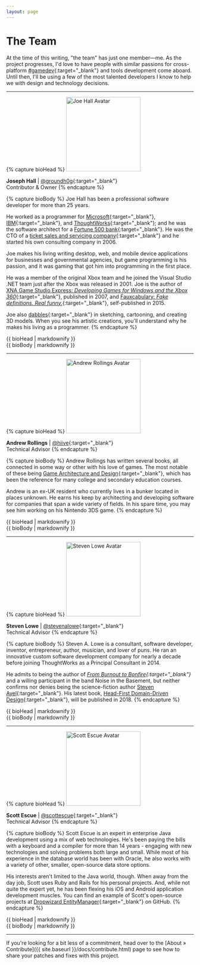 ```yaml
---
layout: page
---
```

# The Team

At the time of this writing, "the team" has just one member&mdash;me. As the project progresses, I'd love to have people with similar passions for cross-platform [#gamedev](https://twitter.com/search?q=%23gamedev){:target="_blank"} and tools development come aboard. Until then, I'll be using a few of the most talented developers I know to help we with design and technology decisions.

----

{% capture bioHead %}
<img alt="Joe Hall Avatar" src="{{ site.baseurl }}/assets/images/team/joe.png" width="200" title="Joe Hall Avatar">

**Joseph Hall** \| [@groundh0g](https://github.com/groundh0g/){:target="_blank"} <br/> Contributor &amp; Owner
{% endcapture %}

{% capture bioBody %}
  Joe Hall has been a professional software developer for more than 25 years.

  He worked as a programmer for [Microsoft](https://www.microsoft.com/){:target="_blank"}, [IBM](https://www.ibm.com/){:target="_blank"}, and [ThoughtWorks](https://www.thoughtworks.com/){:target="_blank"}; and he was the software architect for a [Fortune 500 bank](https://www.regions.com/){:target="_blank"}. He was the CTO of a [ticket sales and servicing company](https://www.ticketbiscuit.com/){:target="_blank"} and he started his own consulting company in 2006.

  Joe makes his living writing desktop, web, and mobile device applications for businesses and governmental agencies, but game programming is his passion, and it was gaming that got him into programming in the first place.

  He was a member of the original Xbox team and he joined the Visual Studio .NET team just after the Xbox was released in 2001. Joe is the author of [XNA Game Studio Express: *Developing Games for Windows and the Xbox 360*](https://www.amazon.com/dp/1598633686/){:target="_blank"}, published in 2007, and [Fauxcabulary: *Fake definitions. Real funny.*](http://www.lulu.com/shop/joseph-hall/fauxcabulary/paperback/product-22179468.html){:target="_blank"}, self-published in 2015.

  Joe also [dabbles](https://groundh0g.deviantart.com/){:target="_blank"} in sketching, cartooning, and creating 3D models. When you see his artistic creations, you'll understand why he makes his living as a programmer.
{% endcapture %}

<div class="row">
    <div class="col-md-3">
        {{ bioHead | markdownify }}
    </div>
    <div class="col-md-9">
        {{ bioBody | markdownify }}
    </div>
</div>

----

{% capture bioHead %}
<img alt="Andrew Rollings Avatar" src="{{ site.baseurl }}/assets/images/team/andrew.png" width="200" title="Andrew Rollings Avatar">

**Andrew Rollings** \| [@hiive](https://github.com/hiive/){:target="_blank"} <br/> Technical Advisor
{% endcapture %}

{% capture bioBody %}
  Andrew Rollings has written several books, all connected in some way or other with his love of games. The most notable of these being [Game Architecture and Design](https://www.amazon.com/dp/0735713634/){:target="_blank"}, which has been the reference for many college and secondary education courses.

  Andrew is an ex-UK resident who currently lives in a bunker located in places unknown. He earns his keep by architecting and developing software for companies that span a wide variety of fields. In his spare time, you may see him working on his Nintendo 3DS game.
{% endcapture %}

<div class="row">
    <div class="col-md-3">
        {{ bioHead | markdownify }}
    </div>
    <div class="col-md-9">
        {{ bioBody | markdownify }}
    </div>
</div>

----

{% capture bioHead %}
<img alt="Steven Lowe Avatar" src="{{ site.baseurl }}/assets/images/team/steven.png" width="200" title="Steven Lowe Avatar">

**Steven Lowe** \| [@stevenalowe](https://github.com/stevenalowe/){:target="_blank"} <br/> Technical Advisor
{% endcapture %}

{% capture bioBody %}
  Steven A. Lowe is a consultant, software developer, inventor, entrepreneur, author, musician, and lover of puns. He ran an innovative custom software development company for nearly a decade before joining ThoughtWorks as a Principal Consultant in 2014.

  He admits to being the author of *[From Burnout to Bonfire](https://www.amazon.com/dp/B0072BSXTA/){:target="_blank"}* and a willing participant in the band Noise in the Basement, but neither confirms nor denies being the science-fiction author [Steven Ayel](https://www.amazon.com/Steven-Ayel/e/B0077VTTHU/){:target="_blank"}. His latest book, [Head-First Domain-Driven Design](https://www.amazon.com/dp/1491972424/){:target="_blank"}, will be published in 2018.
{% endcapture %}

<div class="row">
    <div class="col-md-3">
        {{ bioHead | markdownify }}
    </div>
    <div class="col-md-9">
        {{ bioBody | markdownify }}
    </div>
</div>

----

{% capture bioHead %}
<img alt="Scott Escue Avatar" src="{{ site.baseurl }}/assets/images/team/scott.png" width="200" title="Scott Escue Avatar">

**Scott Escue** \| [@scottescue](https://github.com/scottescue/){:target="_blank"} <br/> Technical Advisor
{% endcapture %}

{% capture bioBody %}
  Scott Escue is an expert in enterprise Java development using a mix of web technologies. He's been paying the bills with a keyboard and a compiler for more than 14 years - engaging with new technologies and solving problems both large and small. While most of his experience in the database world has been with Oracle, he also works with a variety of other, smaller, open-source data store options.

  His interests aren't limited to the Java world, though. When away from the day job, Scott uses Ruby and Rails for his personal projects. And, while not quite the expert yet, he has been flexing his iOS and Android application development muscles. You can find an example of Scott's open-source projects at [Dropwizard EntityManager](http://scottescue.com/dropwizard-entitymanager/){:target="_blank"} on GitHub.
{% endcapture %}

<div class="row">
    <div class="col-md-3">
        {{ bioHead | markdownify }}
    </div>
    <div class="col-md-9">
        {{ bioBody | markdownify }}
    </div>
</div>

----

If you're looking for a bit less of a commitment, head over to the [About &raquo; Contribute]({{ site.baseurl }}/docs/contribute.html) page to see how to share your patches and fixes with this project.